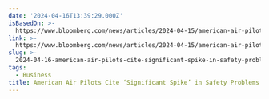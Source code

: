 ```yaml
---
date: '2024-04-16T13:39:29.000Z'
isBasedOn: >-
  https://www.bloomberg.com/news/articles/2024-04-15/american-air-pilots-cite-significant-spike-in-safety-problems
link: >-
  https://www.bloomberg.com/news/articles/2024-04-15/american-air-pilots-cite-significant-spike-in-safety-problems
slug: >-
  2024-04-16-american-air-pilots-cite-significant-spike-in-safety-problems-bloomberg
tags:
  - Business
title: American Air Pilots Cite ‘Significant Spike’ in Safety Problems - Bloomberg
---
```


